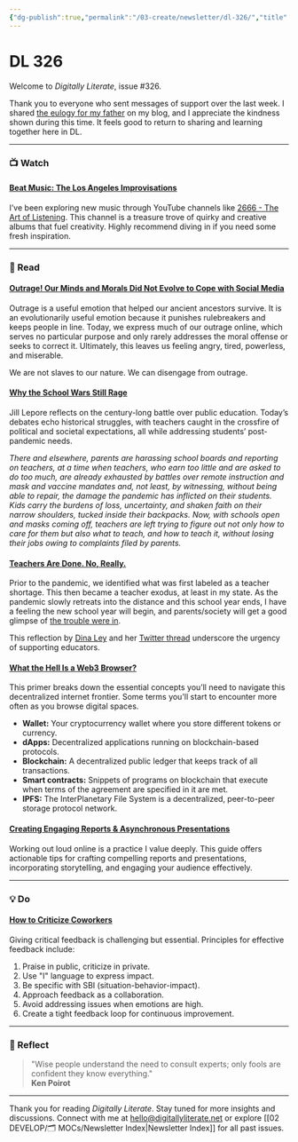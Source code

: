 ```yaml
---
{"dg-publish":true,"permalink":"/03-create/newsletter/dl-326/","title":"Still Raging On","tags":["data","decentralized","education","futures","identity","security","social-media"],"created":"2022-04-09","updated":"2022-04-09"}
---
```



# DL 326  

Welcome to _Digitally Literate_, issue #326.  

Thank you to everyone who sent messages of support over the last week. I shared [the eulogy for my father](https://wiobyrne.com/bearing-witness/) on my blog, and I appreciate the kindness shown during this time. It feels good to return to sharing and learning together here in DL.  

---

### 📺 Watch  

#### [Beat Music: The Los Angeles Improvisations](https://www.youtube.com/watch?v=G3M6RZnmXuE)  

I’ve been exploring new music through YouTube channels like [2666 - The Art of Listening](https://www.youtube.com/channel/UC7shUDSkHjuQNegPhGdANQQ/featured). This channel is a treasure trove of quirky and creative albums that fuel creativity. Highly recommend diving in if you need some fresh inspiration.  

---

### 📖 Read  

#### [Outrage! Our Minds and Morals Did Not Evolve to Cope with Social Media](https://bigthink.com/thinking/outrage/)  

Outrage is a useful emotion that helped our ancient ancestors survive. It is an evolutionarily useful emotion because it punishes rulebreakers and keeps people in line. Today, we express much of our outrage online, which serves no particular purpose and only rarely addresses the moral offense or seeks to correct it. Ultimately, this leaves us feeling angry, tired, powerless, and miserable.

We are not slaves to our nature. We can disengage from outrage.

#### [Why the School Wars Still Rage](https://www.newyorker.com/magazine/2022-03-21/why-the-school-wars-still-rage)  

Jill Lepore reflects on the century-long battle over public education. Today’s debates echo historical struggles, with teachers caught in the crossfire of political and societal expectations, all while addressing students’ post-pandemic needs.  

_There and elsewhere, parents are harassing school boards and reporting on teachers, at a time when teachers, who earn too little and are asked to do too much, are already exhausted by battles over remote instruction and mask and vaccine mandates and, not least, by witnessing, without being able to repair, the damage the pandemic has inflicted on their students. Kids carry the burdens of loss, uncertainty, and shaken faith on their narrow shoulders, tucked inside their backpacks. Now, with schools open and masks coming off, teachers are left trying to figure out not only how to care for them but also what to teach, and how to teach it, without losing their jobs owing to complaints filed by parents._

#### [Teachers Are Done. No, Really.](https://medium.com/age-of-awareness/teachers-are-done-no-really-def0ff5d8d31)  

Prior to the pandemic, we identified what was first labeled as a teacher shortage. This then became a teacher exodus, at least in my state. As the pandemic slowly retreats into the distance and this school year ends, I have a feeling the new school year will begin, and parents/society will get a good glimpse of [the trouble were in](https://www.buzzfeednews.com/article/rosiegray/america-teaching-collapse-covid-education).

This reflection by [Dina Ley](https://dinachka82.medium.com/) and her [Twitter thread](https://twitter.com/dinachka82/status/1511127986078167046) underscore the urgency of supporting educators.  

#### [What the Hell Is a Web3 Browser?](https://thenextweb.com/news/web3-browser-opera-chrome-brave-analysis)  

This primer breaks down the essential concepts you’ll need to navigate this decentralized internet frontier. Some terms you'll start to encounter more often as you browse digital spaces.

- **Wallet:** Your cryptocurrency wallet where you store different tokens or currency.
- **dApps:** Decentralized applications running on blockchain-based protocols.
- **Blockchain:** A decentralized public ledger that keeps track of all transactions.
- **Smart contracts:** Snippets of programs on blockchain that execute when terms of the agreement are specified in it are met.
- **IPFS:** The InterPlanetary File System is a decentralized, peer-to-peer storage protocol network.

#### [Creating Engaging Reports & Asynchronous Presentations](https://www.nngroup.com/articles/engaging-reports-presentations/)  

Working out loud online is a practice I value deeply. This guide offers actionable tips for crafting compelling reports and presentations, incorporating storytelling, and engaging your audience effectively.  

---

### 💡 Do  

#### [How to Criticize Coworkers](https://alexturek.com/2022-03-18-How-to-criticize-coworkers/)  

Giving critical feedback is challenging but essential. Principles for effective feedback include:  

1. Praise in public, criticize in private.  
2. Use "I" language to express impact.  
3. Be specific with SBI (situation-behavior-impact).  
4. Approach feedback as a collaboration.  
5. Avoid addressing issues when emotions are high.  
6. Create a tight feedback loop for continuous improvement.  

---

### 🌱 Reflect  

> "Wise people understand the need to consult experts; only fools are confident they know everything."  
> **Ken Poirot**  

---

Thank you for reading _Digitally Literate_. Stay tuned for more insights and discussions. Connect with me at [hello@digitallyliterate.net](mailto:hello@digitallyliterate.net) or explore [[02 DEVELOP/🗂️ MOCs/Newsletter Index\|Newsletter Index]] for all past issues.  
